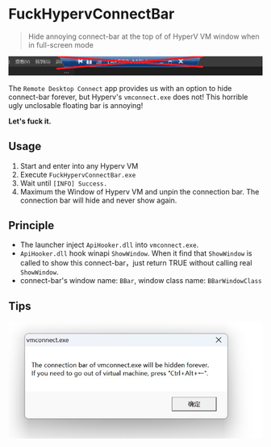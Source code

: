 # FuckHypervConnectBar

> Hide annoying connect-bar at the top of of HyperV VM window when in full-screen mode

![](assets/image.png)

The `Remote Desktop Connect` app provides us with an option to hide connect-bar forever, but Hyperv's `vmconnect.exe` does not!  This horrible ugly unclosable floating bar is annoying!

**Let's fuck it.**

## Usage

1. Start and enter into any Hyperv VM
2. Execute `FuckHypervConnectBar.exe`
3. Wait until `[INFO] Success.`
4. Maximum the Window of Hyperv VM and unpin the connection bar. The connection bar will hide and never show again.

## Principle

- The launcher inject `ApiHooker.dll` into `vmconnect.exe`.
- `ApiHooker.dll` hook winapi `ShowWindow`. When it find that `ShowWindow` is called to show this connect-bar，just return TRUE without calling real `ShowWindow`.
- connect-bar's window name: `BBar`, window class name: `BBarWindowClass`

## Tips

![](assets/tips.jpg)